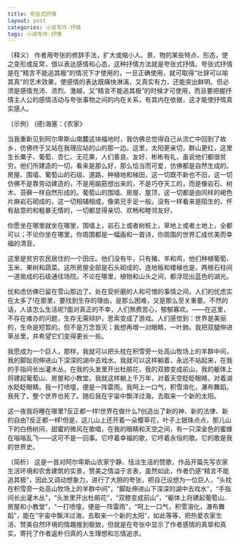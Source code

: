 ```yaml
---
title: 夸张式抒情
layout: post
categories: 小说写作-抒情
tags: 小说写作-抒情
---
```


〔释义〕 作者用夸张的修辞手法，扩大或缩小人、景、物的某些特点、形态，使之变形或反常，借以表达感情和心态，这种抒情方法就是夸张式抒情。夸张式抒情是在“精言不能追其极”的情况下才使用的，一旦正确使用，就可取得“壮辞可以喻其真”的艺术效果，使感情的表达既痛快淋漓，又真实有力，还能突出鲜明。但必须是感情充沛、浓烈、激越，又“精言不能追其极”的时候才可使用，而且要把握抒情主人公的感情活动与夸张事物之间的内在关系，有其内在依据，这才能使抒情真实感人。

〔示例〕 (德)海塞：《农家》

当我重新见到阿尔卑斯山南麓这块福地时，我仿佛总觉得自己从流亡中回到了故乡，仿佛终于又站在我理应站的山的那一边。这里，太阳更亲切，群山更红，这里生长粟子、葡萄、杏仁、无花果，人们善良、友好、彬彬有礼，虽说他们都很贫穷。他们所建造的一切，看来是那么好，那么恰当而可爱，仿佛都是自然生成的。房屋、围墙、葡萄山的石级、道路、种植地和梯田，这一切既不新也不旧，这一切仿佛不是靠劳动建造的，不是用脑筋想出来的，不是巧夺天工的，而是像岩石、树木、苔藓一样自然形成的。葡萄山的围墙、房屋、屋顶，这一切都是由同样的褐色片麻岩石砌成的，这一切相辅相成，像弟兄手足一般。没有一样看来是陌生的、怀有敌意的和粗暴无情的，一切都显得亲切、欢畅和睦邻友好。

你愿坐在哪里就坐在哪里，围墙上，岩石上或者树桩上，草地上或者土地上，全都可以；不论你坐在哪里，你周围都是一幅画和一首诗，你周围的世界汇成优美而幸福的清音。

这里是贫穷农民居住的一个田庄。他们没有牛，只有猪、羊和鸡，他们种植葡萄、玉米、果树和蔬菜。这所房屋全部是石头砌成的，连地板和楼梯也是，两根石柱间一道凿成的石级通往场院。不论在哪里，植物和山头之间，都浮现出蓝色的湖光。

忧和虑仿佛已留在雪山那边了。处在受折磨的人和可憎的事情之间，人们的忧虑实在太多了!在那里，要找到生存的理由，是那么困难，又是那么至关重要。不然的话，人该怎么生活呢?面对真正的不幸，人们煞费苦心，郁郁寡欢。——在这里，不存在难办的问题，生存无需辩护，思索变成了游戏。人们感觉到：世界是美丽的，生命是短暂的。但不是万念皆灭；我想再增一对眼睛，一叶肺。我把双腿伸进草丛里，并希望它们变得更长一些。

我愿成为一个巨人，那样，我就可以把头枕在积雪旁一处高山牧场上的羊群中间，我的脚趾则伸进山下深深的湖中去戏水。我就可以这样躺着，永远不站起来，在我的手指间长出灌木丛，在我的头发里开出杜鹃花，我的双膝变成前山，我的躯体上将建起葡萄山、房屋和小教堂。我就这样躺上千万年，对着天空眨眨眼睛，对着湖水眨眨眼睛。我一打喷嚏，便是一阵雷雨。我呵上一口气，积雪溶化，瀑布舞蹈。我死了，整个世界也死了。随后我在宇宙中飘洋过海，去取来一个新的太阳。

这一夜我将睡在哪里?反正都一样!世界在做什么?创造出了新的神、新的法律、新的自由?反正都一样!但是，这儿山上还开着一朵樱草花，叶子上银珠点点，那儿山下的白杨树间，甜蜜的微风在歌唱，在我的眼睛和天空之间，有一只深金色的蜜蜂在嗡嗡乱飞——这可不是一回事。它哼着幸福的歌，它哼着永恒的歌。它的歌是我的世界史。

〔简析〕 这是一首对阿尔卑斯山农家宁静、恬淡生活的赞歌，作品开篇先写农家生活环境和农舍建筑的实景，赞美之情溢于言表，虽然如此，作者仍感“精言不能追其极”，因此又调动想象力，进行了大胆的夸张，把自己设想为一位巨人，“头枕在积雪旁一处高山牧场上的羊群中间”，“脚趾伸进山下深深的湖中去戏水”，“手指间长出灌木丛”，“头发里开出杜鹃花”，“双膝变成前山”，“躯体上将建起葡萄山、房屋和小教堂”，“一打喷嚏，便是一阵雷雨”，“呵上一口气，积雪溶化，瀑布舞蹈”，能在“宇宙中飘洋过海，去取来一个新的太阳”，如此等等，把热爱农家生活、赞美自然环境的情趣推到极致，但就是在夸张中显示了作者感情的真挚和真实，寄托了作者返朴归真的人生理想和忘情追求。 